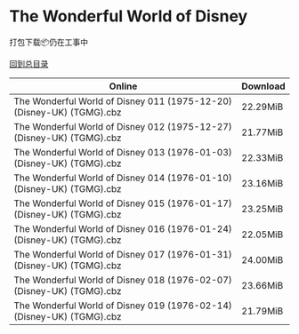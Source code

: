 # The Wonderful World of Disney

打包下载📦仍在工事中

[回到总目录](/Catalogs.md)







Online | Download
--- | ---
The Wonderful World of Disney 011 (1975-12-20) (Disney-UK) (TGMG).cbz | 22.29MiB
The Wonderful World of Disney 012 (1975-12-27) (Disney-UK) (TGMG).cbz | 21.77MiB
The Wonderful World of Disney 013 (1976-01-03) (Disney-UK) (TGMG).cbz | 22.33MiB
The Wonderful World of Disney 014 (1976-01-10) (Disney-UK) (TGMG).cbz | 23.16MiB
The Wonderful World of Disney 015 (1976-01-17) (Disney-UK) (TGMG).cbz | 23.25MiB
The Wonderful World of Disney 016 (1976-01-24) (Disney-UK) (TGMG).cbz | 22.05MiB
The Wonderful World of Disney 017 (1976-01-31) (Disney-UK) (TGMG).cbz | 24.00MiB
The Wonderful World of Disney 018 (1976-02-07) (Disney-UK) (TGMG).cbz | 23.66MiB
The Wonderful World of Disney 019 (1976-02-14) (Disney-UK) (TGMG).cbz | 21.79MiB